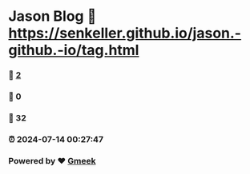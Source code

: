 # Jason Blog :link: https://senkeller.github.io/jason.-github.-io/tag.html 
### :page_facing_up: [2](https://senkeller.github.io/jason.-github.-io/tag.html/tag.html) 
### :speech_balloon: 0 
### :hibiscus: 32 
### :alarm_clock: 2024-07-14 00:27:47 
### Powered by :heart: [Gmeek](https://github.com/Meekdai/Gmeek)
